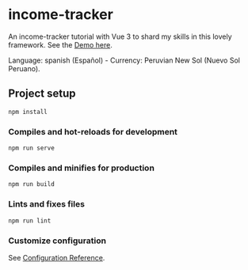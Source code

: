 # income-tracker

An income-tracker tutorial with Vue 3 to shard my skills in this lovely framework. See the [Demo here](https://income-tracker-vue3.netlify.app/).

Language: spanish (Español) - Currency: Peruvian New Sol (Nuevo Sol Peruano).

## Project setup
```
npm install
```

### Compiles and hot-reloads for development
```
npm run serve
```

### Compiles and minifies for production
```
npm run build
```

### Lints and fixes files
```
npm run lint
```

### Customize configuration
See [Configuration Reference](https://cli.vuejs.org/config/).
